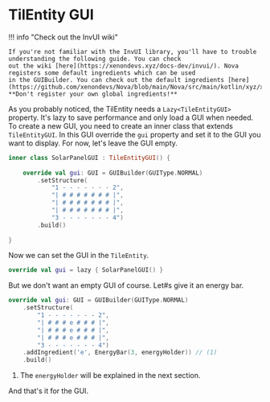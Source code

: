 # TilEntity GUI

!!! info "Check out the InvUI wiki"

    If you're not familiar with the InvUI library, you'll have to trouble understanding the following guide. You can check
    out the wiki [here](https://xenondevs.xyz/docs-dev/invui/). Nova registers some default ingredients which can be used
    in the GUIBuilder. You can check out the default ingredients [here](https://github.com/xenondevs/Nova/blob/main/Nova/src/main/kotlin/xyz/xenondevs/nova/ui/GlobalStructureIngredients.kt).
    **Don't register your own global ingredients!**

As you probably noticed, the TilEntity needs a ``Lazy<TileEntityGUI>`` property. It's lazy to save performance and only
load a GUI when needed. To create a new GUI, you need to create an inner class that extends ``TileEntityGUI``. In this
GUI override the ``gui`` property and set it to the GUI you want to display. For now, let's leave the GUI empty.

```kotlin
inner class SolarPanelGUI : TileEntityGUI() {
    
    override val gui: GUI = GUIBuilder(GUIType.NORMAL)
        .setStructure(
            "1 - - - - - - - 2",
            "| # # # # # # # |",
            "| # # # # # # # |",
            "| # # # # # # # |",
            "3 - - - - - - - 4")
        .build()
    
}
```

Now we can set the GUI in the ``TileEntity``.

```kotlin
override val gui = lazy { SolarPanelGUI() }
```

But we don't want an empty GUI of course. Let#s give it an energy bar.

```kotlin
override val gui: GUI = GUIBuilder(GUIType.NORMAL)
    .setStructure(
        "1 - - - - - - - 2",
        "| # # # e # # # |",
        "| # # # e # # # |",
        "| # # # e # # # |",
        "3 - - - - - - - 4")
    .addIngredient('e', EnergyBar(3, energyHolder)) // (1)
    .build()
```

1. The ``energyHolder`` will be explained in the next section.

And that's it for the GUI.